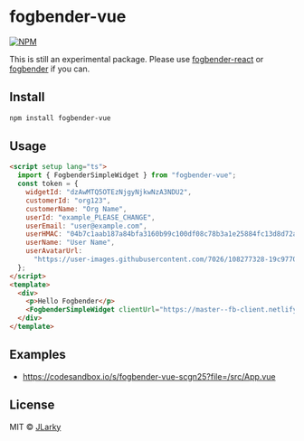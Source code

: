 # fogbender-vue

[![NPM](https://img.shields.io/npm/v/fogbender-vue.svg)](https://www.npmjs.com/package/fogbender-vue)

This is still an experimental package. Please use [fogbender-react](https://www.npmjs.com/package/fogbender-react) or [fogbender](https://www.npmjs.com/package/fogbender) if you can.

## Install

```bash
npm install fogbender-vue
```

## Usage

```html
<script setup lang="ts">
  import { FogbenderSimpleWidget } from "fogbender-vue";
  const token = {
    widgetId: "dzAwMTQ5OTEzNjgyNjkwNzA3NDU2",
    customerId: "org123",
    customerName: "Org Name",
    userId: "example_PLEASE_CHANGE",
    userEmail: "user@example.com",
    userHMAC: "04b7c1aab187a84bfa3160b99c100df08c78b3a1e25884fc13d8d72a9b96ddc3",
    userName: "User Name",
    userAvatarUrl:
      "https://user-images.githubusercontent.com/7026/108277328-19c97700-712e-11eb-96d6-7de0c98c9e3d.png", // optional
  };
</script>
<template>
  <div>
    <p>Hello Fogbender</p>
    <FogbenderSimpleWidget clientUrl="https://master--fb-client.netlify.app" :token="token" />
  </div>
</template>
```

## Examples

- https://codesandbox.io/s/fogbender-vue-scgn25?file=/src/App.vue

## License

MIT © [JLarky](https://github.com/JLarky)

